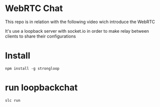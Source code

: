 # WebRTC Chat

This repo is in relation with the following video wich introduce the WebRTC

It's use a loopback server with socket.io in order to make relay between clients to share their configurations

#  Install
```
npm install -g strongloop
```

# run loopbackchat
```
slc run
```
